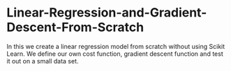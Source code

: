 # Linear-Regression-and-Gradient-Descent-From-Scratch

In this we create a linear regression model from scratch without using Scikit Learn. We define our own cost function, gradient descent function and test it out on a small data set.
